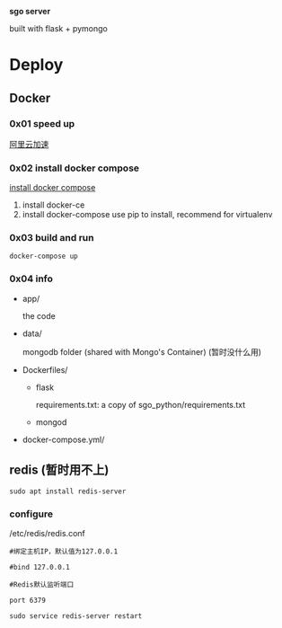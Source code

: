 **sgo server**

built with flask + pymongo


# Deploy

## Docker

### 0x01  speed up

[阿里云加速](http://warjiang.github.io/devcat/2016/11/28/%E4%BD%BF%E7%94%A8%E9%98%BF%E9%87%8C%E4%BA%91Docker%E9%95%9C%E5%83%8F%E5%8A%A0%E9%80%9F/)

### 0x02  install docker compose


[install docker compose](https://docs.docker.com/compose/install/#alternative-install-options)

1. install docker-ce
2. install docker-compose
    use pip to install, recommend for virtualenv
    
### 0x03 build and run

`docker-compose up`

### 0x04 info

* app/

    the code
    
* data/
    
    mongodb folder (shared with Mongo's Container) (暂时没什么用)
    
* Dockerfiles/
    - flask
    
        requirements.txt: a copy of sgo_python/requirements.txt
        
    - mongod
        
* docker-compose.yml/

## redis (暂时用不上)

`sudo apt install redis-server`

### configure

/etc/redis/redis.conf

```
#绑定主机IP，默认值为127.0.0.1

#bind 127.0.0.1

#Redis默认监听端口

port 6379
```

`sudo service redis-server restart`


